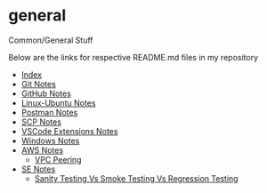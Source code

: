 # general

Common/General Stuff

Below are the links for respective README.md files in my repository

- [Index](https://aasisodiya.github.io/general/)
- [Git Notes](https://aasisodiya.github.io/general/git)
- [GitHub Notes](https://aasisodiya.github.io/general/github)
- [Linux-Ubuntu Notes](https://aasisodiya.github.io/general/linux-ubuntu)
- [Postman Notes](https://aasisodiya.github.io/general/postman)
- [SCP Notes](https://aasisodiya.github.io/general/scp)
- [VSCode Extensions Notes](https://aasisodiya.github.io/general/vscode-extensions)
- [Windows Notes](https://aasisodiya.github.io/general/windows)
- [AWS Notes](https://aasisodiya.github.io/general/aws/)
  - [VPC Peering](https://aasisodiya.github.io/general/aws/aws-vpc-peering)
- [SE Notes](https://aasisodiya.github.io/general/se/)
  - [Sanity Testing Vs Smoke Testing Vs Regression Testing](https://aasisodiya.github.io/general/se/note-sanity-vs-smoke-vs-regression/README.md)
